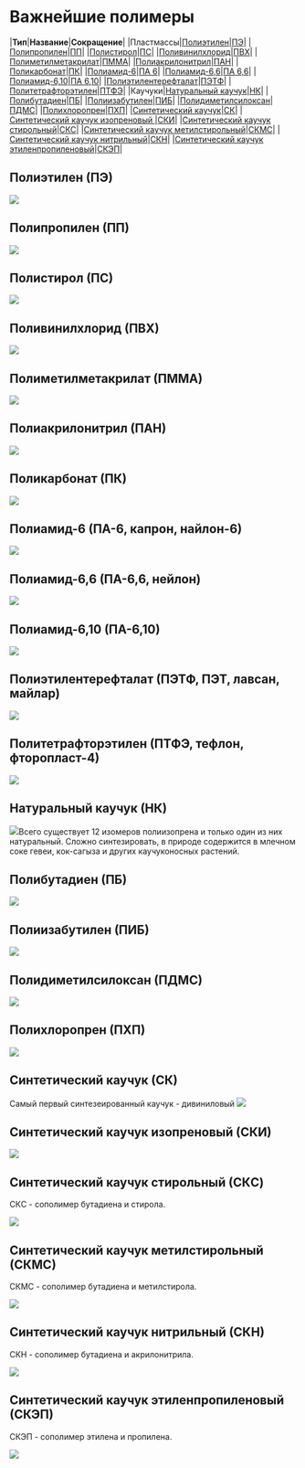 # Важнейшие полимеры

|**Тип**|**Название**|**Сокращение**|
|Пластмассы|[Полиэтилен](#pe)|[ПЭ](#pe)|
|[Полипропилен](#pp)|[ПП](#pp)|
|[Полистирол](#ps)|[ПС](#ps)|
|[Поливинилхлорид](#pvh)|[ПВХ](#pvh)|
|[Полиметилметакрилат](#pmma)|[ПММА](#pmma)|
|[Полиакрилонитрил](#pan)|[ПАН](#pan)|
|[Поликарбонат](#pk)|[ПК](#pk)|
|[Полиамид-6](#pa-6)|[ПА 6](#pa-6)|
|[Полиамид-6,6](#pa-6-6)|[ПА 6,6](#pa-6-6)|
|[Полиамид-6,10](#pa-6-10)|[ПА 6,10](#pa-6-10)|
|[Полиэтилентерефталат](#petf)|[ПЭТФ](#petf)|
|[Политетрафторэтилен](#ptfe)|[ПТФЭ](#ptfe)|
|Каучуки|[Натуральный каучук](#nk)|[НК](#nk)|
|[Полибутадиен](#pb)|[ПБ](#pb)|
|[Полиизабутилен](#pib)|[ПИБ](#pib)|
|[Полидиметилсилоксан](#pdms)|[ПДМС](#pdms)|
|[Полихлоропрен](#php)|[ПХП](#php)|
|[Синтетический каучук](#sk)|[СК](#sk)|
|[Синтетический каучук изопреновый ](#ski)|[СКИ](#ski)|
|[Синтетический каучук стирольный](#sks)|[СКС](#sks)|
|[Синтетический каучук метилстирольный](#skms)|[СКМС](#skms)|
|[Синтетический каучук нитрильный](#skn)|[СКН](#skn)|
|[Синтетический каучук этиленпропиленовый](#skep)|[СКЭП](#skep)|

## Полиэтилен \(ПЭ\)

![](../images/vms/vazhnejshie-polimery/2_clip_image001.png)

## Полипропилен \(ПП\)

![](../images/vms/vazhnejshie-polimery/2_clip_image001_0000.png)

## Полистирол \(ПС\)

![](../images/vms/vazhnejshie-polimery/2_clip_image001_0001.png)

## Поливинилхлорид \(ПВХ\)

![](../images/vms/vazhnejshie-polimery/2_clip_image001_0002.png)

## Полиметилметакрилат \(ПММА\)

![](../images/vms/vazhnejshie-polimery/2_clip_image001_0003.png)

## Полиакрилонитрил \(ПАН\)

![](../images/vms/vazhnejshie-polimery/2_clip_image001_0004.png)

## Поликарбонат \(ПК\)

![](../images/vms/vazhnejshie-polimery/1st_clip_image001_0006.png)

## Полиамид-6 \(ПА-6, капрон, найлон-6\)

![](../images/vms/vazhnejshie-polimery/2_clip_image001_0005.png)

## Полиамид-6,6 \(ПА-6,6, нейлон\)

![](../images/vms/vazhnejshie-polimery/2_clip_image001_0006.png)

## Полиамид-6,10 \(ПА-6,10\)

![](../images/vms/vazhnejshie-polimery/2_clip_image001_0007.png)

## Полиэтилентерефталат \(ПЭТФ, ПЭТ, лавсан, майлар\)

![](../images/vms/vazhnejshie-polimery/1st_clip_image001_0004.png)

## Политетрафторэтилен \(ПТФЭ, тефлон, фторопласт-4\)

![](../images/vms/vazhnejshie-polimery/2_clip_image001_0008.png)

## Натуральный каучук \(НК\)

![](../images/vms/vazhnejshie-polimery/2_clip_image001_0009.png)Всего существует 12 изомеров полиизопрена и только один из них натуральный. Сложно синтезировать, в природе содержится в млечном соке гевеи, кок-сагыза и других каучуконосных растений.

## Полибутадиен \(ПБ\)

![](../images/vms/vazhnejshie-polimery/2_clip_image001_0010.png)

## Полиизабутилен \(ПИБ\)

![](../images/vms/vazhnejshie-polimery/2_clip_image001_0011.png)

## Полидиметилсилоксан \(ПДМС\)

![](../images/vms/vazhnejshie-polimery/1st_clip_image001_0008.png)

## Полихлоропрен \(ПХП\)

![](../images/vms/vazhnejshie-polimery/1st_clip_image001_0002.png)

## Синтетический каучук \(СК\)

Самый первый синтезеированный каучук - дивиниловый ![](../images/vms/vazhnejshie-polimery/2_clip_image001_0012.png)

## Синтетический каучук изопреновый \(СКИ\)

![](../images/vms/vazhnejshie-polimery/2_clip_image001_0013.png)

## Синтетический каучук стирольный \(СКC\)

СКC - сополимер бутадиена и стирола.

![](../images/vms/vazhnejshie-polimery/2_clip_image001_0014.png)

## Синтетический каучук метилстирольный \(СКМС\)

СКМС - сополимер бутадиена и метилстирола.

![](../images/vms/vazhnejshie-polimery/2_clip_image001_0015.png)

## Синтетический каучук нитрильный \(СКН\)

СКН - сополимер бутадиена и акрилонитрила.

![](../images/vms/vazhnejshie-polimery/2_clip_image001_0016.png)

## Синтетический каучук этиленпропиленовый \(СКЭП\)

СКЭП - сополимер этилена и пропилена.

![](../images/vms/vazhnejshie-polimery/2_clip_image001_0017.png)

 

